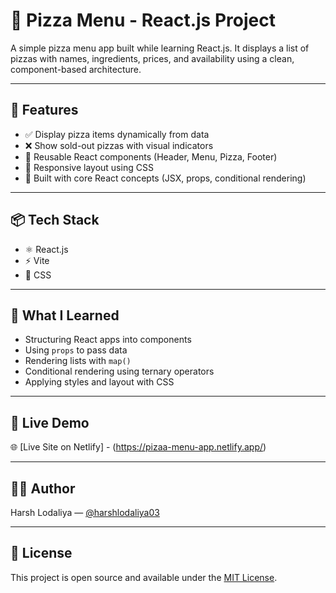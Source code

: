 # 🍕 Pizza Menu - React.js Project

A simple pizza menu app built while learning React.js. It displays a list of pizzas with names, ingredients, prices, and availability using a clean, component-based architecture.

---

## 🚀 Features

- ✅ Display pizza items dynamically from data
- ❌ Show sold-out pizzas with visual indicators
- 🧱 Reusable React components (Header, Menu, Pizza, Footer)
- 🎨 Responsive layout using CSS
- 🧠 Built with core React concepts (JSX, props, conditional rendering)

---

## 📦 Tech Stack

- ⚛️ React.js
- ⚡ Vite
- 🎨 CSS
---

## 🧠 What I Learned

- Structuring React apps into components
- Using `props` to pass data
- Rendering lists with `map()`
- Conditional rendering using ternary operators
- Applying styles and layout with CSS

---

## 📍 Live Demo

🌐 [Live Site on Netlify] - (https://pizaa-menu-app.netlify.app/)

---

## 🧑‍💻 Author

Harsh Lodaliya — [@harshlodaliya03](https://github.com/harshlodaliya03)

---

## 📜 License

This project is open source and available under the [MIT License](LICENSE).
